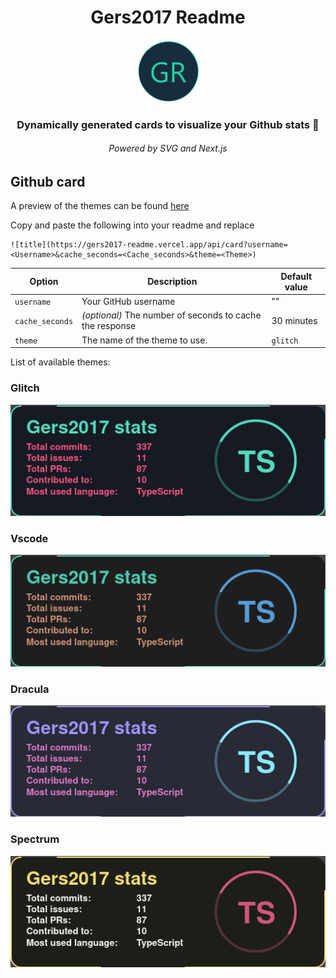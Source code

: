<div align="center">
  <h1>Gers2017 Readme</h1>
  <img src="resources/gers-readme.svg" width="100" height="100" alt="gers-readme-logo" />
  <h3>Dynamically generated cards to visualize your Github stats 🐙</h3>
  <h6>Powered by SVG and Next.js</h6>
</div>

## Github card

A preview of the themes can be found [here](https://gers2017-readme.vercel.app/)

Copy and paste the following into your readme and replace

```
![title](https://gers2017-readme.vercel.app/api/card?username=<Username>&cache_seconds=<Cache_seconds>&theme=<Theme>)
```

| Option          | Description                                              | Default value |
| --------------- | -------------------------------------------------------- | ------------- |
| `username`      | Your GitHub username                                     | ""            |
| `cache_seconds` | _(optional)_ The number of seconds to cache the response | 30 minutes    |
| `theme`         | The name of the theme to use.                            | `glitch`      |

List of available themes:

### **Glitch**

![glitch](resources/glitch.png)

### **Vscode**

![vscode](resources/vscode.png)

### **Dracula**

![dracula](resources/dracula.png)

### **Spectrum**

![spectrum](resources/spectrum.png)
